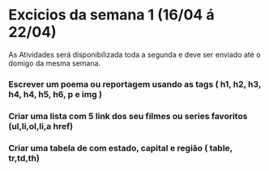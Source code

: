 # Excicios da semana 1 (16/04 á 22/04)

As Atividades será disponibilizada toda a segunda e deve ser enviado até o domigo da mesma semana. 

### Escrever um poema ou reportagem usando as tags ( h1, h2, h3, h4, h4, h5, h6, p e img )

### Criar uma lista com 5 link dos seu filmes ou series favoritos (ul,li,ol,li,a href)

### Criar uma tabela de com estado, capital e região ( table, tr,td,th)
